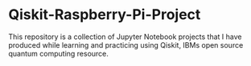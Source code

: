 # Qiskit-Raspberry-Pi-Project
This repository is a collection of Jupyter Notebook projects that I have produced while learning and practicing using Qiskit, IBMs open source quantum computing resource.
